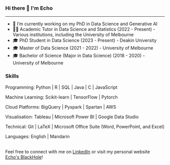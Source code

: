 ### Hi there 👋 I'm Echo
---
<!--
**echoid/echoid** is a ✨ _special_ ✨ repository because its `README.md` (this file) appears on your GitHub profile.

Here are some ideas to get you started:

- 🔭 I’m currently working on ...
- 🌱 I’m currently learning ...
- 👯 I’m looking to collaborate on ...
- 🤔 I’m looking for help with ...
- 💬 Ask me about ...
- 📫 How to reach me: ...
- 😄 Pronouns: ...
- ⚡ Fun fact: ...
-->

- 🔭 I’m currently working on my PhD in Data Science and Generative AI <br />
- 👨‍🏫 Academic Tutor in Data Science and Statistics (2022 - Present) - Various institutions, including the University of Melbourne
- 🎓 PhD Student in Data Science (2023 - Present) - Deakin University
- 🎓 Master of Data Science (2021 - 2022) - University of Melbourne
- 🎓 Bachelor of Science (Major in Data Science) (2018 - 2020) - University of Melbourne


### Skills
Programming: Python | R | SQL | Java | C | JavaScript

Machine Learning: Scikit-learn | TensorFlow | Pytorch

Cloud Platforms: BigQuery | Pyspark | Spartan | AWS

Visualisation: Tableau | Microsoft Power BI | Google Data Studio

Technical: Git | LaTeX | Microsoft Office Suite (Word, PowerPoint, and Excel)

Languages: English | Mandarin<br /><br />


Feel free to connect with me on [LinkedIn](https://www.linkedin.com/in/youran-zhou) or visit my personal website [Echo's BlackHole](https://echoid.github.io)!
